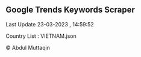 

## Google Trends Keywords Scraper 
 
Last Update 23-03-2023 , 14:59:52

Country List :
VIETNAM.json



© Abdul Muttaqin 
